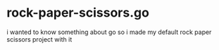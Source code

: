 # rock-paper-scissors.go
i wanted to know something about go so i made my default rock paper scissors project with it
